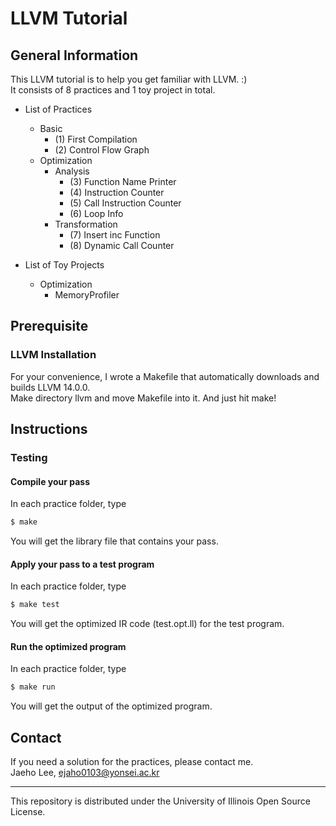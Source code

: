 # LLVM Tutorial

## General Information

This LLVM tutorial is to help you get familiar with LLVM. :)  
It consists of 8 practices and 1 toy project in total.

* List of Practices
  * Basic
      - (1) First Compilation
      - (2) Control Flow Graph
  * Optimization 
      * Analysis
        - (3) Function Name Printer
        - (4) Instruction Counter
        - (5) Call Instruction Counter
        - (6) Loop Info 
      * Transformation
        - (7) Insert inc Function
        - (8) Dynamic Call Counter

* List of Toy Projects
  * Optimization
    * MemoryProfiler

## Prerequisite
### LLVM Installation

For your convenience, I wrote a Makefile that automatically downloads and builds LLVM 14.0.0.  
Make directory llvm and move Makefile into it.
And just hit make!

## Instructions

### Testing

#### Compile your pass

In each practice folder, type
~~~bash
$ make
~~~
You will get the library file that contains your pass.

#### Apply your pass to a test program

In each practice folder, type
~~~bash
$ make test
~~~
You will get the optimized IR code (test.opt.ll) for the test program.

#### Run the optimized program

In each practice folder, type
~~~bash
$ make run
~~~
You will get the output of the optimized program.

## Contact

If you need a solution for the practices, please contact me.  
Jaeho Lee, ejaho0103@yonsei.ac.kr

---
This repository is distributed under the University of Illinois Open Source License.

